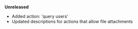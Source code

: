 **Unreleased**
* Added action: 'query users'
* Updated descriptions for actions that allow file attachments
